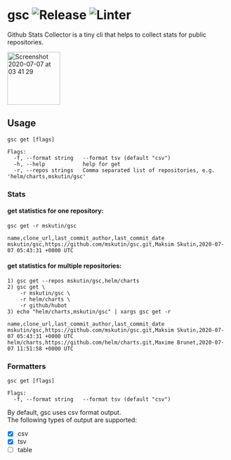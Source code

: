 # gsc  ![Release](https://github.com/mskutin/gsc/workflows/Release/badge.svg) ![Linter](https://github.com/mskutin/gsc/workflows/Lint%20Code%20Base/badge.svg)
Github Stats Collector is a tiny cli that helps to collect stats for public repositories.

<img width="120" alt="Screenshot 2020-07-07 at 03 41 29" src="https://user-images.githubusercontent.com/11622907/86633978-eb19e880-c003-11ea-8bc8-fa4d6d797abb.png">

## Usage

```shell script
gsc get [flags]

Flags:
  -f, --format string   --format tsv (default "csv")
  -h, --help            help for get
  -r, --repos strings   Comma separated list of repositories, e.g. 'helm/charts,mskutin/gsc'
```
### Stats

#### get statistics for one repository:

`gsc get -r mskutin/gsc`

```csv
name,clone_url,last_commit_author,last_commit_date
mskutin/gsc,https://github.com/mskutin/gsc.git,Maksim Skutin,2020-07-07 05:43:31 +0000 UTC
```

#### get statistics for multiple repositories:

```shell script
1) gsc get --repos mskutin/gsc,helm/charts
2) gsc get \
    -r mskutin/gsc \
    -r helm/charts \
    -r github/hubot
3) echo "helm/charts,mskutin/gsc" | xargs gsc get -r
```

```csv
name,clone_url,last_commit_author,last_commit_date
mskutin/gsc,https://github.com/mskutin/gsc.git,Maksim Skutin,2020-07-07 05:43:31 +0000 UTC
helm/charts,https://github.com/helm/charts.git,Maxime Brunet,2020-07-07 11:51:58 +0000 UTC
```

### Formatters

```shell script
gsc get [flags]

Flags:
  -f, --format string   --format tsv (default "csv")
```

By default, gsc uses csv format output.  
The following types of output are supported:
- [x] csv
- [x] tsv
- [ ] table